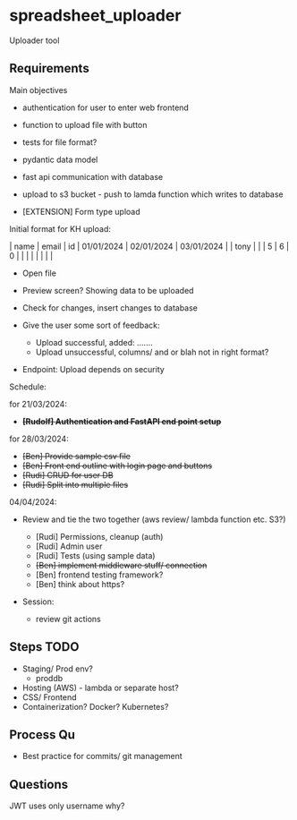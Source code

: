 # spreadsheet_uploader
Uploader tool

## Requirements

Main objectives
* authentication for user to enter web frontend
* function to upload file with button
* tests for file format?
* pydantic data model
* fast api communication with database
* upload to s3 bucket - push to lamda function which writes to database


* [EXTENSION] Form type upload

Initial format for KH upload:

| name | email | id | 01/01/2024 | 02/01/2024 | 03/01/2024 |
| tony |       |    | 5          | 6          | 0          |
|      |       |    |            |            |            |

* Open file
* Preview screen? Showing data to be uploaded
* Check for changes, insert changes to database
* Give the user some sort of feedback:
  * Upload successful, added: .......
  * Upload unsuccessful, columns/ and or blah not in right format?

* Endpoint: Upload depends on security


Schedule:

for 21/03/2024:
- ~~__[Rudolf] Authentication and FastAPI end point setup__~~

for 28/03/2024:
- ~~[Ben] Provide sample csv file~~
- ~~[Ben] Front end outline with login page and buttons~~
- ~~[Rudi] CRUD for user DB~~ 
- ~~[Rudi] Split into multiple files~~

04/04/2024:
- Review and tie the two together (aws review/ lambda function etc. S3?)
  - [Rudi] Permissions, cleanup (auth)
  - [Rudi] Admin user
  - [Rudi] Tests (using sample data)
  - ~~[Ben] implement middleware stuff/ connection~~
  - [Ben] frontend testing framework? 
  - [Ben] think about https? 

- Session: 
  - review git actions

## Steps TODO 
- Staging/ Prod env?
  - proddb
- Hosting (AWS) - lambda or separate host? 
- CSS/ Frontend
- Containerization? Docker? Kubernetes? 

## Process Qu
- Best practice for commits/ git management


## Questions
JWT uses only username why?

